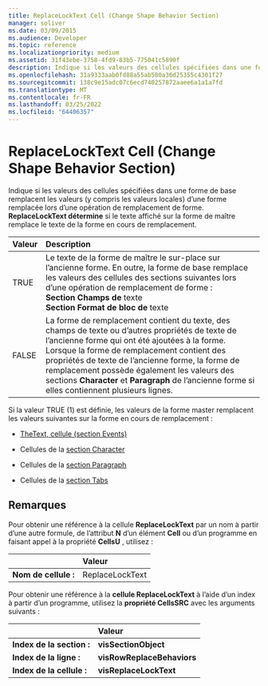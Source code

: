 ```yaml
---
title: ReplaceLockText Cell (Change Shape Behavior Section)
manager: soliver
ms.date: 03/09/2015
ms.audience: Developer
ms.topic: reference
ms.localizationpriority: medium
ms.assetid: 31f43ebe-3758-4fd9-83b5-775041c5890f
description: Indique si les valeurs des cellules spécifiées dans une forme de base remplacent les valeurs d’une forme en cours de remplacement lors d’une opération de remplacement de forme.
ms.openlocfilehash: 31a9333aab0fd88a55ab580a36d25355c4301f27
ms.sourcegitcommit: 138c9e15adc07c6ecd740257872aaee6a1a1a7fd
ms.translationtype: MT
ms.contentlocale: fr-FR
ms.lasthandoff: 03/25/2022
ms.locfileid: "64406357"
---
```

# <a name="replacelocktext-cell-change-shape-behavior-section"></a>ReplaceLockText Cell (Change Shape Behavior Section)

Indique si les valeurs des cellules spécifiées dans une forme de base remplacent les valeurs (y compris les valeurs locales) d’une forme remplacée lors d’une opération de remplacement de forme. **ReplaceLockText détermine** si le texte affiché sur la forme de maître remplace le texte de la forme en cours de remplacement. 
  
|**Valeur**|**Description**|
|:-----|:-----|
|TRUE  <br/> | Le texte de la forme de maître le sur-place sur l’ancienne forme. En outre, la forme de base remplace les valeurs des cellules des sections suivantes lors d’une opération de remplacement de forme :  <br/> **Section Champs de** texte  <br/> **Section Format de bloc de** texte  <br/> |
|FALSE  <br/> |La forme de remplacement contient du texte, des champs de texte ou d’autres propriétés de texte de l’ancienne forme qui ont été ajoutées à la forme. Lorsque la forme de remplacement contient des propriétés de texte de l’ancienne forme, la forme de remplacement possède également les valeurs des sections **Character** et **Paragraph** de l’ancienne forme si elles contiennent plusieurs lignes. |
   
Si la valeur TRUE (1) est définie, les valeurs de la forme master remplacent les valeurs suivantes sur la forme en cours de remplacement :
  
- [TheText, cellule (section Events)](thetext-cell-events-section.md)
    
- Cellules de la [section Character](character-section.md)
    
- Cellules de la [section Paragraph](paragraph-section.md)
    
- Cellules de la [section Tabs](tabs-section.md)
    
## <a name="remarks"></a>Remarques

Pour obtenir une référence à la cellule **ReplaceLockText** par un nom à partir d’une autre formule, de l’attribut **N** d’un élément **Cell** ou d’un programme en faisant appel à la propriété **CellsU** , utilisez : 
  
||Valeur |
|:-----|:-----|
| **Nom de cellule :**  <br/> | ReplaceLockText  <br/> |
   
Pour obtenir une référence à la **cellule ReplaceLockText** à l’aide d’un index à partir d’un programme, utilisez la **propriété CellsSRC** avec les arguments suivants : 
  
||Valeur |
|:-----|:-----|
| **Index de la section :**  <br/> |**visSectionObject** <br/> |
| **Index de la ligne :**  <br/> |**visRowReplaceBehaviors** <br/> |
| **Index de la cellule :**  <br/> |**visReplaceLockText** <br/> |
   

